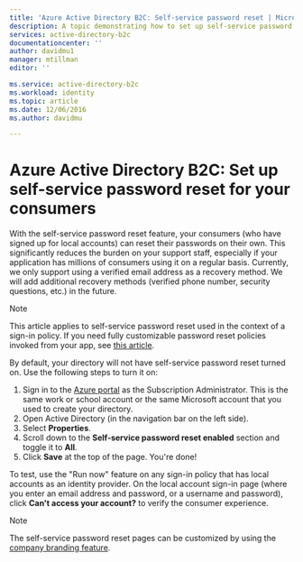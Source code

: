 ```yaml
---
title: 'Azure Active Directory B2C: Self-service password reset | Microsoft Docs'
description: A topic demonstrating how to set up self-service password reset for your consumers in Azure Active Directory B2C
services: active-directory-b2c
documentationcenter: ''
author: davidmu1
manager: mtillman
editor: ''

ms.service: active-directory-b2c
ms.workload: identity
ms.topic: article
ms.date: 12/06/2016
ms.author: davidmu

---
```

# Azure Active Directory B2C: Set up self-service password reset for your consumers
With the self-service password reset feature, your consumers (who have signed up for local accounts) can reset their passwords on their own. This significantly reduces the burden on your support staff, especially if your application has millions of consumers using it on a regular basis. Currently, we only support using a verified email address as a recovery method. We will add additional recovery methods (verified phone number, security questions, etc.) in the future.

> [!NOTE]
> This article applies to self-service password reset used in the context of a sign-in policy. If you need fully customizable password reset policies invoked from your app, see [this article](active-directory-b2c-reference-policies.md#create-a-password-reset-policy).
> 
> 

By default, your directory will not have self-service password reset turned on. Use the following steps to turn it on:

1. Sign in to the [Azure portal](https://portal.azure.com/) as the Subscription Administrator. This is the same work or school account or the same Microsoft account that you used to create your directory.
2. Open Active Directory (in the navigation bar on the left side).
3. Select **Properties**.
4. Scroll down to the **Self-service password reset enabled** section and toggle it to **All**. 
5. Click **Save** at the top of the page. You're done!

To test, use the "Run now" feature on any sign-in policy that has local accounts as an identity provider. On the local account sign-in page (where you enter an email address and password, or a username and password), click **Can't access your account?** to verify the consumer experience.

> [!NOTE]
> The self-service password reset pages can be customized by using the [company branding feature](../active-directory/customize-branding.md).
> 
> 

